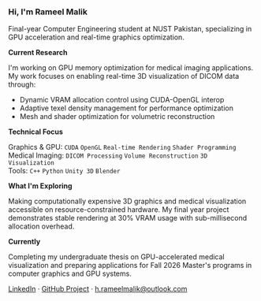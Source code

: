 ### Hi, I'm Rameel Malik

Final-year Computer Engineering student at NUST Pakistan, specializing in GPU acceleration and real-time graphics optimization.

**Current Research**

I'm working on GPU memory optimization for medical imaging applications. My work focuses on enabling real-time 3D visualization of DICOM data through:
- Dynamic VRAM allocation control using CUDA-OpenGL interop
- Adaptive texel density management for performance optimization
- Mesh and shader optimization for volumetric reconstruction

**Technical Focus**

Graphics & GPU: `CUDA` `OpenGL` `Real-time Rendering` `Shader Programming`  
Medical Imaging: `DICOM Processing` `Volume Reconstruction` `3D Visualization`  
Tools: `C++` `Python` `Unity 3D` `Blender`

**What I'm Exploring**

Making computationally expensive 3D graphics and medical visualization accessible on resource-constrained hardware. My final year project demonstrates stable rendering at 30% VRAM usage with sub-millisecond allocation overhead.

**Currently**

Completing my undergraduate thesis on GPU-accelerated medical visualization and preparing applications for Fall 2026 Master's programs in computer graphics and GPU systems.

[LinkedIn](https://linkedin.com/in/rameelmalik) · [GitHub Project](https://github.com/hir0-pixel/Texel-Density-Balancer-Prototype) · h.rameelmalik@outlook.com

